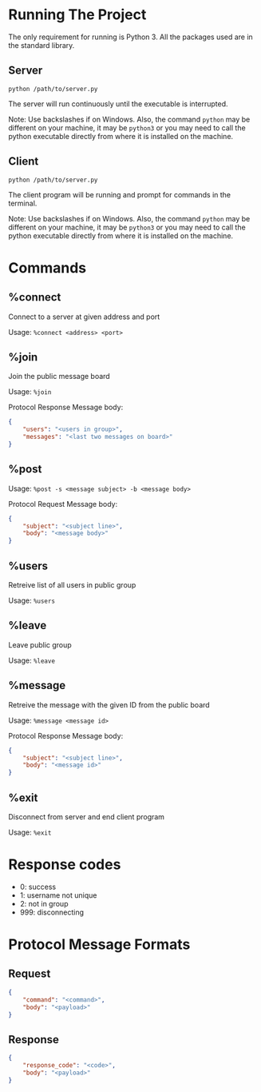 # Running The Project

The only requirement for running is Python 3. All the packages used are in the standard library.

## Server

`python /path/to/server.py`

The server will run continuously until the executable is interrupted.

Note: Use backslashes if on Windows. Also, the command `python` may be different on your machine, it may be `python3` or you may need to call the python executable directly from where it is installed on the machine.

## Client

`python /path/to/server.py`

The client program will be running and prompt for commands in the terminal. 

Note: Use backslashes if on Windows. Also, the command `python` may be different on your machine, it may be `python3` or you may need to call the python executable directly from where it is installed on the machine.

# Commands

## %connect

Connect to a server at given address and port

Usage: `%connect <address> <port>`

## %join

Join the public message board

Usage: `%join`

Protocol Response Message body:

```json
{
    "users": "<users in group>",
    "messages": "<last two messages on board>"
}
```

## %post

Usage: `%post -s <message subject> -b <message body>`

Protocol Request Message body:

```json
{
    "subject": "<subject line>",
    "body": "<message body>"
}
```

## %users

Retreive list of all users in public group

Usage: `%users`

## %leave

Leave public group

Usage: `%leave`

## %message

Retreive the message with the given ID from the public board

Usage: `%message <message id>`

Protocol Response Message body:

```json
{
    "subject": "<subject line>",
    "body": "<message id>"
}
```

## %exit

Disconnect from server and end client program

Usage: `%exit`

# Response codes

- 0: success
- 1: username not unique
- 2: not in group
- 999: disconnecting

# Protocol Message Formats

## Request

```json
{
    "command": "<command>",
    "body": "<payload>"
}
```

## Response

```json
{
    "response_code": "<code>",
    "body": "<payload>"
}
```